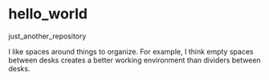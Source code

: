 # hello_world

just_another_repository

I like spaces around things to organize.  For example, I think empty spaces between desks creates a better working environment than dividers between desks.
